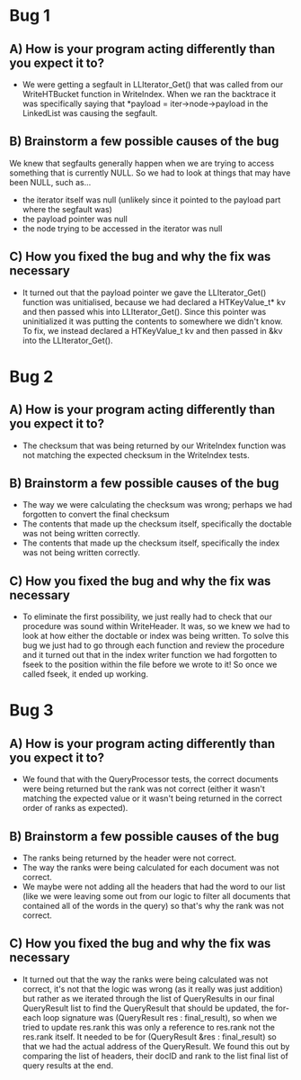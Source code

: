 # Bug 1

## A) How is your program acting differently than you expect it to?
- We were getting a segfault in LLIterator_Get() that was called from our WriteHTBucket function in WriteIndex. When we ran the backtrace it was specifically saying that *payload = iter->node->payload in the LinkedList was causing the segfault.

## B) Brainstorm a few possible causes of the bug
We knew that segfaults generally happen when we are trying to access something that is currently NULL. So we had to look at things that may have been NULL, such as...
- the iterator itself was null (unlikely since it pointed to the payload part where the segfault was)
- the payload pointer was null
- the node trying to be accessed in the iterator was null

## C) How you fixed the bug and why the fix was necessary
- It turned out that the payload pointer we gave the LLIterator_Get() function was unitialised, because we had declared a HTKeyValue_t* kv and then passed whis into LLIterator_Get(). Since this pointer was uninitialized it was putting the contents to somewhere we didn't know. To fix, we instead declared a HTKeyValue_t kv and then passed in &kv into the LLIterator_Get().


# Bug 2

## A) How is your program acting differently than you expect it to?
- The checksum that was being returned by our WriteIndex function was not matching the expected checksum in the WriteIndex tests.

## B) Brainstorm a few possible causes of the bug
- The way we were calculating the checksum was wrong; perhaps we had forgotten to convert the final checksum
- The contents that made up the checksum itself, specifically the doctable was not being written correctly.
- The contents that made up the checksum itself, specifically the index was not being written correctly.

## C) How you fixed the bug and why the fix was necessary
- To eliminate the first possibility, we just really had to check that our procedure was sound within WriteHeader. It was, so we knew we had to look at how either the doctable or index was being written. To solve this bug we just had to go through each function and review the procedure and it turned out that in the index writer function we had forgotten to fseek to the position within the file before we wrote to it! So once we called fseek, it ended up working.


# Bug 3

## A) How is your program acting differently than you expect it to?
- We found that with the QueryProcessor tests, the correct documents were being returned but the rank was not correct (either it wasn't matching the expected value or it wasn't being returned in the correct order of ranks as expected).

## B) Brainstorm a few possible causes of the bug
- The ranks being returned by the header were not correct.
- The way the ranks were being calculated for each document was not correct.
- We maybe were not adding all the headers that had the word to our list (like we were leaving some out from our logic to filter all documents that contained all of the words in the query) so that's why the rank was not correct.

## C) How you fixed the bug and why the fix was necessary
- It turned out that the way the ranks were being calculated was not correct, it's not that the logic was wrong (as it really was just addition) but rather as we iterated through the list of QueryResults in our final QueryResult list to find the QueryResult that should be updated, the for-each loop signature was (QueryResult res : final_result), so when we tried to update res.rank this was only a reference to res.rank not the res.rank itself. It needed to be for (QueryResult &res : final_result) so that we had the actual address of the QueryResult. We found this out by comparing the list of headers, their docID and rank to the list final list of query results at the end.
